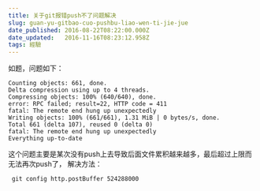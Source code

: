 ```yaml
---
title: 关于git报错push不了问题解决
slug: guan-yu-gitbao-cuo-pushbu-liao-wen-ti-jie-jue
date_published: 2016-08-22T08:22:00.000Z
date_updated:   2016-11-16T08:23:12.958Z
tags: 經驗
---
```


如题，问题如下：
```
Counting objects: 661, done.
Delta compression using up to 4 threads.
Compressing objects: 100% (640/640), done.
error: RPC failed; result=22, HTTP code = 411
fatal: The remote end hung up unexpectedly
Writing objects: 100% (661/661), 1.31 MiB | 0 bytes/s, done.
Total 661 (delta 107), reused 0 (delta 0)
fatal: The remote end hung up unexpectedly
Everything up-to-date
```
这个问题主要是某次没有push上去导致后面文件累积越来越多，最后超过上限而无法再次push了，
解决方法：
```
 git config http.postBuffer 524288000
```

